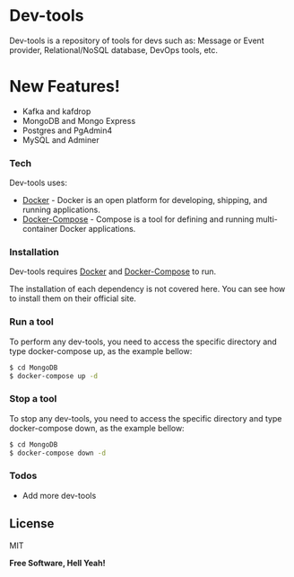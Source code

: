 # Dev-tools

Dev-tools is a repository of tools for devs such as: Message or Event provider, Relational/NoSQL database, DevOps tools, etc.

# New Features!

  - Kafka and kafdrop
  - MongoDB and Mongo Express
  - Postgres and PgAdmin4
  - MySQL and Adminer


### Tech

Dev-tools uses:

* [Docker] - Docker is an open platform for developing, shipping, and running applications.
* [Docker-Compose] - Compose is a tool for defining and running multi-container Docker applications.

### Installation

Dev-tools requires [Docker] and [Docker-Compose] to run.

The installation of each dependency is not covered here. You can see how to install them on their official site.

### Run a tool
To perform any dev-tools, you need to access the specific directory and type docker-compose up, as the example bellow:

```sh
$ cd MongoDB
$ docker-compose up -d
```

### Stop a tool
To stop any dev-tools, you need to access the specific directory and type docker-compose down, as the example bellow:

```sh
$ cd MongoDB
$ docker-compose down -d
```

### Todos

 - Add more dev-tools

License
----

MIT


**Free Software, Hell Yeah!**

[//]: # (These are reference links used in the body of this note and get stripped out when the markdown processor does its job. There is no need to format nicely because it shouldn't be seen. Thanks SO - http://stackoverflow.com/questions/4823468/store-comments-in-markdown-syntax)


   [Docker]: <https://www.docker.com/>
   [Docker-Compose]: <https://docs.docker.com/compose/>
